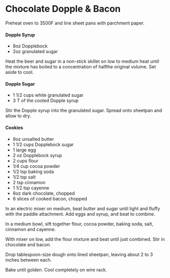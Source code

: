 # Chocolate Dopple & Bacon

Preheat oven to 3500F and line sheet pans with parchment paper.

#### Dopple Syrup

- 8oz Dopplebock
- 2oz granulated sugar

Heat the beer and sugar in a non-stick skillet on low to medium heat until the mixture has boiled to a concentration of halfthe original volume. Set aside to cool.

#### Dopple Sugar

- 1 1/2 cups white granulated sugar
- 3 T of the cooled Dopple syrup

Stir the Dopple syrup into the granulated sugar. Spread onto sheetpan and allow to dry.

#### Cookies

- 8oz unsalted butter
- 1 1/2 cups Dopplebock sugar
- 1 large egg
- 2 oz Dopplebock syrup
- 2 cups flour
- 1/4 cup cocoa powder
- 1/2 tsp baking soda
- 1/2 tsp salt
- 2 tsp cinnamon
- 1 1/2 tsp cayenne
- 8oz dark chocolate, chopped
- 6 slices of cooked bacon, chopped

In an electric mixer on medium, beat butter and sugar until light and fluffy with the paddle attachment. Add eggs and syrup, and beat to combine.

In a medium bowl, sift together flour, cocoa powder, baking soda, salt, cinnamon and cayenne.

With mixer on low, add the flour mixture and beat until just combined. Stir in chocolate and bacon.

Drop tablespoon-size dough onto lined sheetpan, leaving about 2 to 3 inches between each.

Bake until golden. Cool completely on wire rack.
